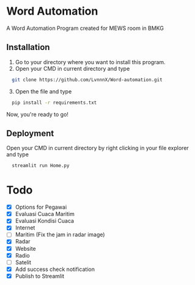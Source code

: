 
# Word Automation
A Word Automation Program created for MEWS room in BMKG
## Installation

1. Go to your directory where you want to install this program.
2. Open your CMD in current directory and type 
```bash
  git clone https://github.com/LvnnnX/Word-automation.git
```
3. Open the file and type
```bash
  pip install -r requirements.txt
```
Now, you're ready to go!
    
## Deployment
Open your CMD in current directory by right clicking in your file explorer and type

```bash
  streamlit run Home.py
```


# Todo
- [x] Options for Pegawai 
- [x] Evaluasi Cuaca Maritim 
- [x] Evaluasi Kondisi Cuaca 
- [x] Internet
- [ ] Maritim (Fix the jam in radar image)
- [x] Radar
- [x] Website
- [x] Radio
- [ ] Satelit
- [x] Add success check notification
- [x] Publish to Streamlit